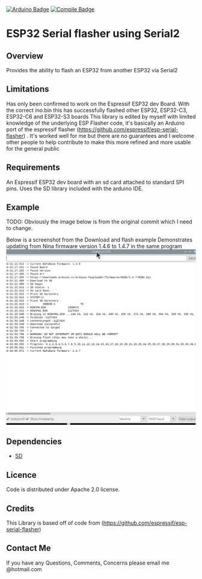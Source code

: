 [![Arduino Badge](https://github.com/winner10920/ESPSerialFlasher/actions/workflows/check-arduino.yml/badge.svg)](https://github.com/winner10920/ESPSerialFlasher/actions/workflows/check-arduino.yml)
[![Compile Badge](https://github.com/winner10920/ESPSerialFlasher/actions/workflows/compile-examples.yml/badge.svg)](https://github.com/winner10920/ESPSerialFlasher/actions/workflows/compile-examples.yml)
# ESP32 Serial flasher using Serial2

## Overview
Provides the ability to flash an ESP32 from another ESP32 via Serial2

## Limitations
Has only been confirmed to work on the Espressif ESP32 dev Board. With the correct ino.bin this has successfully flashed other ESP32, ESP32-C3, ESP32-C6 and ESP32-S3 boards
This library is edited by myself with limited knowledge of the underlying ESP Flasher code, it's basically an Arduino port of the espressif flasher (https://github.com/espressif/esp-serial-flasher) . It's worked well for me but there are no guarantees and I welcome other people to help contribute to make this more refined and more usable for the general public

## Requirements
An Espressif ESP32 dev board with an sd card attached to standard SPI pins. Uses the SD library included with the arduino IDE.

## Example
TODO: Obviously the image below is from the original commit which I need to change.

Below is a screenshot from the Download and flash example
Demonstrates updating from Nina firmware version 1.4.6 to 1.4.7 in the same program
<img src="img\DownloadAndFlash.png" width="auto" height="auto"> 


## Dependencies
  - [SD](https://github.com/arduino-libraries/SD)

## Licence

Code is distributed under Apache 2.0 license.

## Credits
This Library is based off of code from (https://github.com/espressif/esp-serial-flasher)

## Contact Me
If you have any Questions, Comments, Concerns please email me @hotmail.com
